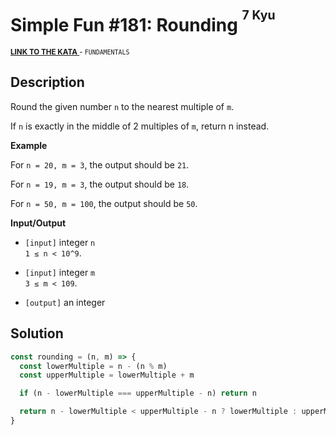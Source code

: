 <h1>Simple Fun #181: Rounding <sup><sup>7 Kyu</sup></sup></h1>

<sup>
  <a href="https://www.codewars.com/kata/58bccdf56f25ff6b6d00002f">
    <strong>LINK TO THE KATA</strong>
  </a> - <code>FUNDAMENTALS</code>
</sup>

## Description

Round the given number `n` to the nearest multiple of `m`.

If `n` is exactly in the middle of 2 multiples of `m`, return n instead.

**Example**

For `n = 20, m = 3`, the output should be `21`.

For `n = 19, m = 3`, the output should be `18`.

For `n = 50, m = 100`, the output should be `50`.

**Input/Output**

- `[input]` integer `n`<br>
  `1 ≤ n < 10^9`.

- `[input]` integer `m`<br>
  `3 ≤ m < 109`.

- `[output]` an integer<br>

## Solution

```javascript
const rounding = (n, m) => {
  const lowerMultiple = n - (n % m)
  const upperMultiple = lowerMultiple + m

  if (n - lowerMultiple === upperMultiple - n) return n

  return n - lowerMultiple < upperMultiple - n ? lowerMultiple : upperMultiple
}
```
